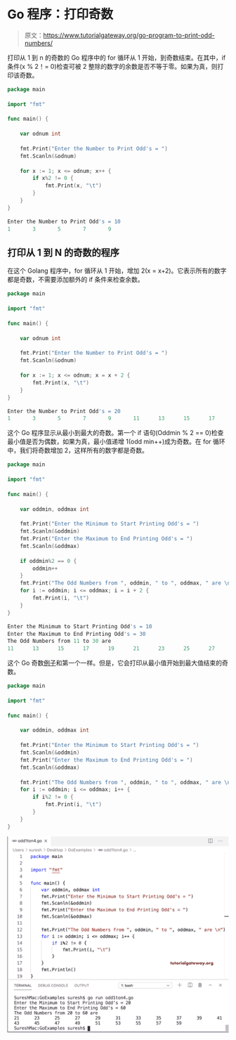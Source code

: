 # Go 程序：打印奇数

> 原文：<https://www.tutorialgateway.org/go-program-to-print-odd-numbers/>

打印从 1 到 n 的奇数的 Go 程序中的 for 循环从 1 开始，到奇数结束。在其中，if 条件(x % 2！= 0)检查可被 2 整除的数字的余数是否不等于零。如果为真，则打印该奇数。

```go
package main

import "fmt"

func main() {

    var odnum int

    fmt.Print("Enter the Number to Print Odd's = ")
    fmt.Scanln(&odnum)

    for x := 1; x <= odnum; x++ {
        if x%2 != 0 {
            fmt.Print(x, "\t")
        }
    }
}
```

```go
Enter the Number to Print Odd's = 10
1       3       5       7       9 
```

## 打印从 1 到 N 的奇数的程序

在这个 Golang 程序中，for 循环从 1 开始，增加 2(x = x+2)。它表示所有的数字都是奇数，不需要添加额外的 if 条件来检查余数。

```go
package main

import "fmt"

func main() {

    var odnum int

    fmt.Print("Enter the Number to Print Odd's = ")
    fmt.Scanln(&odnum)

    for x := 1; x <= odnum; x = x + 2 {
        fmt.Print(x, "\t")
    }
}
```

```go
Enter the Number to Print Odd's = 20
1       3       5       7       9       11      13      15      17      19
```

这个 Go 程序显示从最小到最大的奇数。第一个 if 语句(Oddmin % 2 == 0)检查最小值是否为偶数，如果为真，最小值递增 1(odd min++)成为奇数。在 for 循环中，我们将奇数增加 2，这样所有的数字都是奇数。

```go
package main

import "fmt"

func main() {

    var oddmin, oddmax int

    fmt.Print("Enter the Minimum to Start Printing Odd's = ")
    fmt.Scanln(&oddmin)
    fmt.Print("Enter the Maximum to End Printing Odd's = ")
    fmt.Scanln(&oddmax)

    if oddmin%2 == 0 {
        oddmin++
    }
    fmt.Print("The Odd Numbers from ", oddmin, " to ", oddmax, " are \n")
    for i := oddmin; i <= oddmax; i = i + 2 {
        fmt.Print(i, "\t")
    }
}
```

```go
Enter the Minimum to Start Printing Odd's = 10
Enter the Maximum to End Printing Odd's = 30
The Odd Numbers from 11 to 30 are 
11      13      15      17      19      21      23      25      27      29
```

这个 Go 奇数[例子](https://www.tutorialgateway.org/go-programs/)和第一个一样。但是，它会打印从最小值开始到最大值结束的奇数。

```go
package main

import "fmt"

func main() {

    var oddmin, oddmax int

    fmt.Print("Enter the Minimum to Start Printing Odd's = ")
    fmt.Scanln(&oddmin)
    fmt.Print("Enter the Maximum to End Printing Odd's = ")
    fmt.Scanln(&oddmax)

    fmt.Print("The Odd Numbers from ", oddmin, " to ", oddmax, " are \n")
    for i := oddmin; i <= oddmax; i++ {
        if i%2 != 0 {
            fmt.Print(i, "\t")
        }
    }
}
```

![Golang Program to Print Odd Numbers 4](img/66092c5aba98756e7404e8631d9219a0.png)
